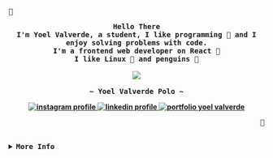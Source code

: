 <div align="center">
<p align="left">
  <samp></samp>
</p>

<p align="center">
  <samp>
    <b>
      Hello There
      <br />
      I'm Yoel Valverde, a student, I like programming  and I enjoy solving problems with code.
      <br />
      I'm a frontend web developer on React 
      <br />
      I like Linux  and penguins 
    </br>
    <br />
    <image src="https://readme-typing-svg.herokuapp.com?font=Iosevka&size=16&color=6791c9&center=true&width=410&height=45&lines=I+like+to+find+the+solution+to+a+problem." />
    <br /><br />
    <b>
      ~ Yoel Valverde Polo ~
    </b>
    <div align="center">
      <a href="https://instagram.com/yoelvp73" target="_blank">
        <img src="https://img.shields.io/badge/Instagram-%23E4405F.svg?logo=Instagram&logoColor=white" alt="instagram profile" />
      </a>
      <a href="https://linkedin.com/in/yoelvalverdepolo" target="_blank">
        <img src="https://img.shields.io/badge/LinkedIn-%230077B5.svg?logo=linkedin&logoColor=white" alt="linkedin profile" />
      </a>
      <a href="https://yoelvalverde.netlify.app" target="_blank">
        <img src="https://img.shields.io/badge/Portfolio-30363D.svg?&logo=GitHub-Sponsors&logoColor=white" alt="portfolio yoel valverde" />
      </a>
    </div>
  </samp>
</p>
<p align="right">
  <samp></samp>
</p>
</div>
<br>

<!-- More info -->
<details>
<summary>
  <samp>
    <b>More Info</b>
  </samp>
</summary>

<br />

<b>
  <h4>
    Skills
  </h4>
</b>
<div>
  <img alt="CSS3" src="https://img.shields.io/badge/CSS3-%231572B6.svg?style=flat&logo=css3&logoColor=white" /> <img alt="HTML5" src="https://img.shields.io/badge/html5-%23E34F26.svg?style=flat&logo=HTML5&logoColor=white" /> <img alt="JAVA" src="https://img.shields.io/badge/JAVA-%23ED8B00.svg?style=flat&logo=java&logoColor=white" /> <img alt="JAVASCRIPT" src="https://img.shields.io/badge/JAVASCRIPT-%23323330.svg?style=flat&logo=javascript&logoColor=%23F7DF1E" /> <img alt="MARKDOWN" src="https://img.shields.io/badge/MARKDOWN-%23000000.svg?style=flat&logo=markdown&logoColor=white" /> <img alt="PHP" src="https://img.shields.io/badge/PHP-%23777BB4.svg?style=flat&logo=php&logoColor=white" /> <img alt="RUST" src="https://img.shields.io/badge/RUST-%23000000.svg?style=flat&logo=rust&logoColor=white" /> <img alt="TYPESCRIPT" src="https://img.shields.io/badge/TYPESCRIPT-%23007ACC.svg?style=flat&logo=typescript&logoColor=white" /> <img alt="DIGITAL OCEAN" src="https://img.shields.io/badge/DIGITALOCEAN-%230167ff.svg?style=flat&logo=digitalOcean&logoColor=white" /> <img alt="HEROKU" src="https://img.shields.io/badge/HEROKU-%23430098.svg?style=flat&logo=heroku&logoColor=white" /> <img alt="NETLIFY" src="https://img.shields.io/badge/NETLIFY-%23000000.svg?style=flat&logo=netlify&logoColor=#00C7B7" /> <img alt="CHAKRA UI" src="https://img.shields.io/badge/CHAKRA-%234ED1C5.svg?style=flat&logo=chakraui&logoColor=white" /> <img alt="BOOTSTRAP" src="https://img.shields.io/badge/BOOTSTRAP-%23563D7C.svg?style=flat&logo=bootstrap&logoColor=whit" /> <img alt="EXPRESS.JS" src="https://img.shields.io/badge/EXPRESSJS-%23404d59.svg?style=flat&logo=express&logoColor=%2361DAFB" /> <img alt="INSOMNIA" src="https://img.shields.io/badge/INSOMNIA-black?style=flat&logo=insomnia&logoColor=5849BE" /> <img alt="LARAVEL" src="https://img.shields.io/badge/LARAVEL-%23FF2D20.svg?style=flat&logo=laravel&logoColor=white" /> <img alt="NPM" src="https://img.shields.io/badge/NPM-%23000000.svg?style=flat&logo=npm&logoColor=white" /> <img alt="NEXT.JS" src="https://img.shields.io/badge/NEXT-black?style=flat&logo=next.js&logoColor=white)" /> <img alt="NODE.JS" src="https://img.shields.io/badge/NODEJS-6DA55F?style=flat&logo=node.js&logoColor=white" /> <img alt="REACT" src="https://img.shields.io/badge/REACT-%2320232a.svg?style=flat&logo=react&logoColor=%2361DAF" /> <img alt="SASS" src="https://img.shields.io/badge/SASS-hotpink.svg?style=flat&logo=SASS&logoColor=white" /> <img alt="STYLED COMPONENTS" src="https://img.shields.io/badge/STYLED-COMPONENTS-DB7093?style=flat&logo=styled-components&logoColor=white" /> <img alt="TAILWINDCSS" src="https://img.shields.io/badge/TAILWINDCSS-%2338B2AC.svg?style=flat&logo=tailwind-css&logoColor=white" /> <img alt="APACHE" src="https://img.shields.io/badge/APACHE-%23D42029.svg?style=flat&logo=apache&logoColor=white" /> <img alt="NGINX" src="https://img.shields.io/badge/NGINX-%23009639.svg?style=flat&logo=nginx&logoColor=white" /> <img alt="MARIADB" src="https://img.shields.io/badge/MARIADB-003545?style=flat&logo=mariadb&logoColor=white" /> <img alt="MYSQL" src="https://img.shields.io/badge/MYSQL-%2300f.svg?style=flat&logo=mysql&logoColor=white" /> <img alt="POSTGRES" src="https://img.shields.io/badge/POSTGRESS-%23316192.svg?style=flat&logo=postgresql&logoColor=white" /> <img alt="FIGMA" src="https://img.shields.io/badge/FIGMA-%23F24E1E.svg?style=flat&logo=figma&logoColor=white" /> <img alt="ESLINT" src="https://img.shields.io/badge/ESLINT-4B3263?style=flat&logo=eslint&logoColor=white" /> <img alt="NOTION" src="https://img.shields.io/badge/NOTION-%23000000.svg?style=flat&logo=notion&logoColor=white" /> <img alt="POSTMAN" src="https://img.shields.io/badge/POSTMAN-FF6C37?style=flat&logo=postman&logoColor=white" />
</div>

<hr />

<b>
  <h4>
    Records
  </h4>
</b>
<div align="center" style="display:flex;flex-wrap:wrap;justify-content:start;align-items:flex-start;gap:1rem;">
  <img src="https://github-readme-stats.vercel.app/api?username=yoelvp&theme=gruvbox&hide_border=false&include_all_commits=false&count_private=false" />
  <br />
  <img src="https://github-readme-streak-stats.herokuapp.com/?user=yoelvp&theme=gruvbox&hide_border=false" />
  <br />
  <img src="https://github-readme-stats.vercel.app/api/top-langs/?username=yoelvp&theme=gruvbox&hide_border=false&include_all_commits=false&count_private=false&layout=compact" />
</div>

<hr />

<b>
  <h4>
    Achievements
  </h4>
</b>
<div align="center" style="display:flex;gap:2rem;justify-content:start;">
  <!-- <img src="https://github-trophies.vercel.app/?username=yoelvp&rank=SECRET,SSS,SS,S,AAA,AA,A&row=2&column=3&margin-w=15&margin-h=15&no-frame=true&theme=nord" /> -->
  <img src="https://github-profile-trophy.vercel.app/?username=yoelvp&theme=gruvbox&no-frame=false&no-bg=false&margin-w=4" />
</div>

<hr />

<b>
  <h4>
    Phrase of the day
  </h4>
</b>
<div align="center" style="display:flex;gap:2rem;justify-content:start;">
  <img src="https://quotes-github-readme.vercel.app/api?type=horizontal&theme=gruvbox" />
</div>
</details>
